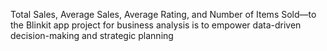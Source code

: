 Total Sales, Average Sales, Average Rating, and Number of Items Sold—to the Blinkit app project for business analysis is to empower data-driven decision-making and strategic planning
